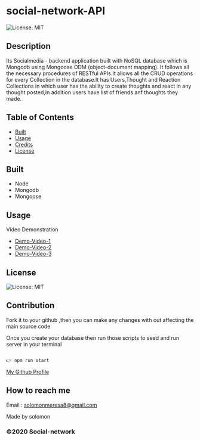 # social-network-API

<!-- https://drive.google.com/file/d/1WL5LBI25Utgto6l4Wh0OHcPOsbWgQ8je/view

https://drive.google.com/file/d/1yc__G4vGlJXjhD8lPxte3bsLsdprvxV5/view -->

![License: MIT](https://img.shields.io/badge/License-MIT-green.svg)

## Description

Its Socialmedia - backend application built with NoSQL database which is Mongodb using Mongoose ODM (object-document mapping). It follows all the necessary procedures of RESTful APIs.It allows all the CRUD operations for every Collection in the database.It has Users,Thought and Reaction Collections in which user has the ability to create thoughts and react in any thought posted,In addition users have list of friends anf thoughts they made.

## Table of Contents

- [Built](#built)
- [Usage](#usage)
- [Credits](#credits)
- [License](#license)

## Built

- Node
- Mongodb
- Mongoose

## Usage

Video Demonstration

- [Demo-Video-1](https://drive.google.com/file/d/1O5hJOrHKX2cki-Z9bhQB2TgC8qkogH3V/view)
- [Demo-Video-2](https://drive.google.com/file/d/1HuHd5GFQT3F1AQqL2lF5NKu7xij14Id6/view)
- [Demo-Video-3](https://drive.google.com/file/d/1CJ128zpoPqbePaObJZK_5mgsg9xWdqP1/view)

## License

![License: MIT](https://img.shields.io/badge/License-MIT-green.svg)

## Contribution

Fork it to your github ,then you can make any changes with out affecting the main source code

Once you create your database then run those scripts to seed and run server in your terminal

```javascript

👉 npm run start
```

[My Github Profile](https://github.com/solomonmeresa)

## How to reach me

Email : solomonmeresa8@gmail.com

Made by solomon

### ©️2020 Social-network
